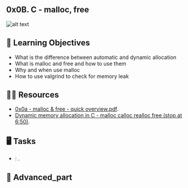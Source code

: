## 0x0B. C - malloc, free

![alt text](https://azrael.digipen.edu/~mmead/www/Courses/CS225/ArgcArgv-1.gif)

## :seedling: Learning Objectives

- What is the difference between automatic and dynamic allocation
- What is malloc and free and how to use them
- Why and when use malloc
- How to use valgrind to check for memory leak

## :astronaut: Resources

- [0x0a - malloc & free - quick overview.pdf](https://s3.amazonaws.com/alx-intranet.hbtn.io/uploads/misc/2021/1/a094c90e7f466bbeaa49cb24c8f04e7f27aaad41.pdf?X-Amz-Algorithm=AWS4-HMAC-SHA256&X-Amz-Credential=AKIARDDGGGOUSBVO6H7D%2F20230807%2Fus-east-1%2Fs3%2Faws4_request&X-Amz-Date=20230807T075207Z&X-Amz-Expires=86400&X-Amz-SignedHeaders=host&X-Amz-Signature=ca52123ff7eebf5159ae5e7456560f08d7c5fb45111cc10c91b9f5c9a517badf).
- [Dynamic memory allocation in C - malloc calloc realloc free (stop at 6:50)](https://www.youtube.com/watch?v=xDVC3wKjS64).

## :desktop_computer:  Tasks

* []() : .
## :abacus: Advanced_part
 

